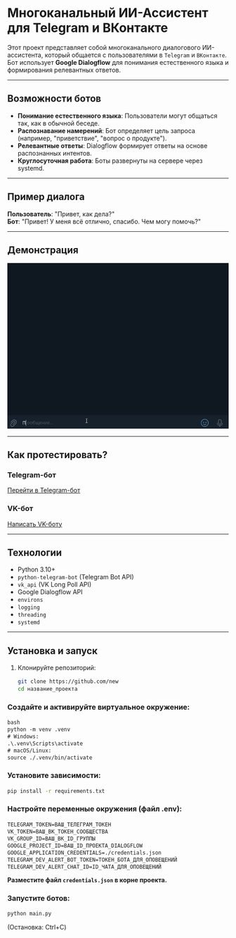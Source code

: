 # Многоканальный ИИ-Ассистент для Telegram и ВКонтакте

Этот проект представляет собой многоканального диалогового ИИ-ассистента, который общается с пользователями в `Telegram` и `ВКонтакте`. Бот использует **Google Dialogflow** для понимания естественного языка и формирования релевантных ответов.

-------------------------------
## Возможности ботов

- **Понимание естественного языка**: Пользователи могут общаться так, как в обычной беседе.
- **Распознавание намерений**: Бот определяет цель запроса (например, "приветствие", "вопрос о продукте").
- **Релевантные ответы**: Dialogflow формирует ответы на основе распознанных интентов.
- **Круглосуточная работа**: Боты развернуты на сервере через systemd.
-------------------------------

## Пример диалога

**Пользователь**: "Привет, как дела?"  
**Бот**: "Привет! У меня всё отлично, спасибо. Чем могу помочь?"

----------------------------

## Демонстрация

[![Демонстрация работы бота](assets/demonstration.gif)](assets/demonstration.gif)

-----------------------------------------------------
## Как протестировать?

### Telegram-бот
[Перейти в Telegram-бот](https://t.me/@Lek_spekingbot)  


### VK-бот
[Написать VK-боту](https://vk.com/im/convo/-231150535?entrypoint=list_all)  

--------------------

## Технологии

- Python 3.10+
- `python-telegram-bot` (Telegram Bot API)
- `vk_api` (VK Long Poll API)
- Google Dialogflow API
- `environs` 
- `logging` 
- `threading` 
- `systemd` 

----------------
## Установка и запуск

1. Клонируйте репозиторий:
   ```bash
   git clone https://github.com/new
   cd название_проекта
   ```
   
### Создайте и активируйте виртуальное окружение:
```
bash
python -m venv .venv
# Windows:
.\.venv\Scripts\activate
# macOS/Linux:
source ./.venv/bin/activate
```

### Установите зависимости:

```bash
pip install -r requirements.txt
```
### Настройте переменные окружения (файл .env):

```
TELEGRAM_TOKEN=ВАШ_ТЕЛЕГРАМ_ТОКЕН
VK_TOKEN=ВАШ_ВК_ТОКЕН_СООБЩЕСТВА
VK_GROUP_ID=ВАШ_ВК_ID_ГРУППЫ
GOOGLE_PROJECT_ID=ВАШ_ID_ПРОЕКТА_DIALOGFLOW
GOOGLE_APPLICATION_CREDENTIALS=./credentials.json
TELEGRAM_DEV_ALERT_BOT_TOKEN=ТОКЕН_БОТА_ДЛЯ_ОПОВЕЩЕНИЙ
TELEGRAM_DEV_ALERT_CHAT_ID=ID_ЧАТА_ДЛЯ_ОПОВЕЩЕНИЙ
```
**Разместите файл `credentials.json` в корне проекта.**

### Запустите ботов:

```bash
python main.py
```
(Остановка: Ctrl+C)
